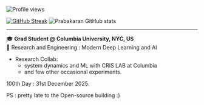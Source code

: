 ![Profile views](https://komarev.com/ghpvc/?username=prabakaranc98)

[![GitHub Streak](https://github-readme-streak-stats-eight.vercel.app?user=prabakaranc98&theme=react&date_format=M%20j%5B%2C%20Y%5D)](https://git.io/streak-stats)
![Prabakaran GitHub stats](https://github-readme-stats.vercel.app/api?username=prabakaranc98&show_icons=true&theme=tokyonight)

---

🎓 **Grad Student @ Columbia University, NYC, US**  
🤖 Research and Engineering : Modern Deep Learning and AI

- Research Collab:
    - system dynamics and ML with CRIS LAB at Columbia
    - and few other occasional experiments.

100th Day : 31st December 2025.

PS : pretty late to the Open-source building :)
